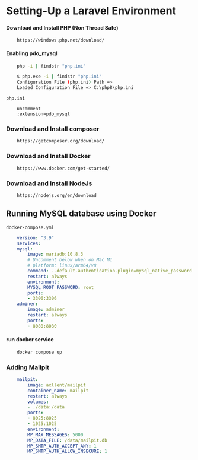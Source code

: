 # Setting-Up a Laravel Environment
#### Download and Install PHP (Non Thread Safe)
```link
    https://windows.php.net/download/
```
#### Enabling pdo_mysql
```bash
    php -i | findstr "php.ini"
```
```bash
    $ php.exe -i | findstr "php.ini"
    Configuration File (php.ini) Path =>
    Loaded Configuration File => C:\php8\php.ini
```
`php.ini`
```comment
    uncomment
    ;extension=pdo_mysql
```
### Download and Install composer
```link
    https://getcomposer.org/download/
```

### Download and Install Docker
```link
    https://www.docker.com/get-started/
```

### Download and Install NodeJs
```link
    https://nodejs.org/en/download
```

## Running MySQL database using Docker
`docker-compose.yml`
```yml
    version: "3.9"
    services:
    mysql:
        image: mariadb:10.8.3
        # Uncomment below when on Mac M1
        # platform: linux/arm64/v8
        command: --default-authentication-plugin=mysql_native_password
        restart: always
        environment:
        MYSQL_ROOT_PASSWORD: root
        ports:
        - 3306:3306
    adminer:
        image: adminer
        restart: always
        ports:
        - 8080:8080

```
#### run docker service
```bash
    docker compose up
```

### Adding Mailpit
```yml
    mailpit:
        image: axllent/mailpit
        container_name: mailpit
        restart: always
        volumes:
        - ./data:/data
        ports:
        - 8025:8025
        - 1025:1025
        environment:
        MP_MAX_MESSAGES: 5000
        MP_DATA_FILE: /data/mailpit.db
        MP_SMTP_AUTH_ACCEPT_ANY: 1
        MP_SMTP_AUTH_ALLOW_INSECURE: 1
```